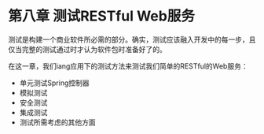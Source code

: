 # 第八章 测试RESTful Web服务

测试是构建一个商业软件所必需的部分。确实，测试应该融入开发中的每一步，且仅当完整的测试通过时才认为软件包时准备好了的。

在这一章，我们iang应用下的测试方法来测试我们简单的RESTful的Web服务：

* 单元测试Spring控制器
* 模拟测试
* 安全测试
* 集成测试
* 测试所需考虑的其他方面

